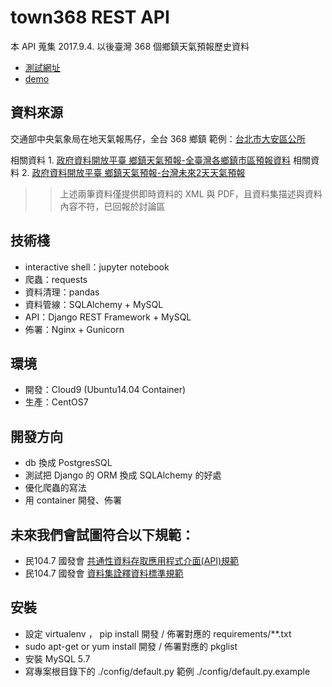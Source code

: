 # town368 REST API 
本 API 蒐集 2017.9.4. 以後臺灣 368 個鄉鎮天氣預報歷史資料
- [測試網址](https://town368.csie.ntu.edu.tw/)
- [demo](dadacho.com)

## 資料來源
交通部中央氣象局在地天氣報馬仔，全台 368 鄉鎮
範例：[台北市大安區公所](http://www.cwb.gov.tw/V7/forecast/town368/towns/6300300.htm)

相關資料 1. [政府資料開放平臺 鄉鎮天氣預報-全臺灣各鄉鎮市區預報資料](https://data.gov.tw/dataset/9309)
相關資料 2. [政府資料開放平臺 鄉鎮天氣預報-台灣未來2天天氣預報](https://data.gov.tw/dataset/9307)
>> 上述兩筆資料僅提供即時資料的 XML 與 PDF，且資料集描述與資料內容不符，已回報於討論區

## 技術棧
- interactive shell：jupyter notebook
- 爬蟲：requests
- 資料清理：pandas
- 資料管線：SQLAlchemy + MySQL
- API：Django REST Framework + MySQL
- 佈署：Nginx + Gunicorn

## 環境
- 開發：Cloud9 (Ubuntu14.04 Container)
- 生產：CentOS7

## 開發方向
- db 換成 PostgresSQL
- 測試把 Django 的 ORM 換成 SQLAlchemy 的好處
- 優化爬蟲的寫法
- 用 container 開發、佈署

## 未來我們會試圖符合以下規範：
- 民104.7 國發會 [共通性資料存取應用程式介面(API)規範](http://file.data.gov.tw/opendatafile/%E5%85%B1%E9%80%9A%E6%80%A7%E8%B3%87%E6%96%99%E5%AD%98%E5%8F%96%E6%87%89%E7%94%A8%E7%A8%8B%E5%BC%8F%E4%BB%8B%E9%9D%A2API%E8%A6%8F%E7%AF%84.pdf)
- 民104.7 國發會 [資料集詮釋資料標準規範](http://file.data.gov.tw/opendatafile/%E8%B3%87%E6%96%99%E9%9B%86%E8%A9%AE%E9%87%8B%E8%B3%87%E6%96%99%E6%A8%99%E6%BA%96%E8%A6%8F%E7%AF%84.pdf)

## 安裝
- 設定 virtualenv ， pip install 開發 / 佈署對應的 requirements/**.txt
- sudo apt-get or yum install 開發 / 佈署對應的 pkglist
- 安裝 MySQL 5.7
- 寫專案根目錄下的 ./config/default.py 範例 ./config/default.py.example
